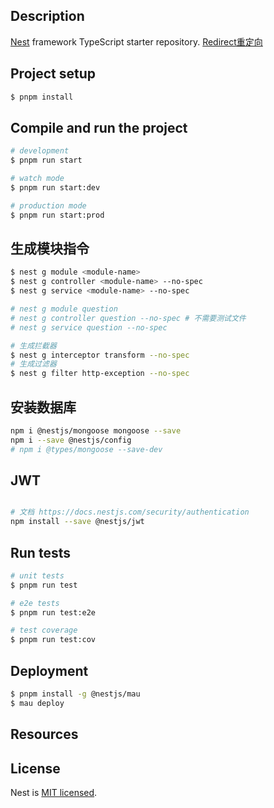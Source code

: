 ## Description

[Nest](https://github.com/nestjs/nest) framework TypeScript starter repository.
[Redirect重定向](https://docs.nestjs.com/controllers#redirection)

## Project setup

```bash
$ pnpm install
```

## Compile and run the project

```bash
# development
$ pnpm run start

# watch mode
$ pnpm run start:dev

# production mode
$ pnpm run start:prod
```

## 生成模块指令
```bash
$ nest g module <module-name>
$ nest g controller <module-name> --no-spec
$ nest g service <module-name> --no-spec

# nest g module question
# nest g controller question --no-spec # 不需要测试文件
# nest g service question --no-spec

# 生成拦截器
$ nest g interceptor transform --no-spec
# 生成过滤器
$ nest g filter http-exception --no-spec
```

## 安装数据库
```bash
npm i @nestjs/mongoose mongoose --save
npm i --save @nestjs/config
# npm i @types/mongoose --save-dev
```


## JWT
```bash

# 文档 https://docs.nestjs.com/security/authentication
npm install --save @nestjs/jwt
```

## Run tests

```bash
# unit tests
$ pnpm run test

# e2e tests
$ pnpm run test:e2e

# test coverage
$ pnpm run test:cov
```

## Deployment

```bash
$ pnpm install -g @nestjs/mau
$ mau deploy
```

## Resources


## License

Nest is [MIT licensed](https://github.com/nestjs/nest/blob/master/LICENSE).
